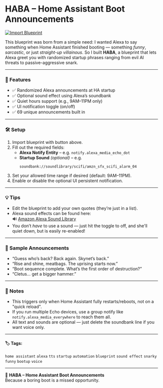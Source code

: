 # HABA – Home Assistant Boot Announcements

[![Import Blueprint](https://my.home-assistant.io/badges/blueprint_import.svg)](https://my.home-assistant.io/redirect/blueprint_import/?blueprint_url=https://raw.githubusercontent.com/smcneece/HABA/main/blueprints/automation/smcneece/haba.yaml)




This blueprint was born from a simple need: I wanted Alexa to say something when Home Assistant finished booting — something *funny*, *sarcastic*, or just *straight-up villainous*. So I built **HABA**, a blueprint that lets Alexa greet you with randomized startup phrases ranging from evil AI threats to passive-aggressive snark.

---

### 🚀 Features
- ✅ Randomized Alexa announcements at HA startup
- ✅ Optional sound effect using Alexa’s soundbank
- ✅ Quiet hours support (e.g., 9AM–11PM only)
- ✅ UI notification toggle (on/off)
- ✅ 69 unique announcements built in

---

### 🛠️ Setup

1. Import blueprint with button above.
2. Fill out the required fields:
   - **Alexa Notify Entity** – e.g. `notify.alexa_media_echo_dot`
   - **Startup Sound** *(optional)* – e.g.  
     ```
     soundbank://soundlibrary/scifi/amzn_sfx_scifi_alarm_04
     ```
3. Set your allowed time range if desired (default: 9AM–11PM).
4. Enable or disable the optional UI persistent notification.

---

### 💡 Tips

- Edit the blueprint to add your own quotes (they’re just in a list).
- Alexa sound effects can be found here:  
  🔊 [Amazon Alexa Sound Library](https://developer.amazon.com/en-US/docs/alexa/custom-skills/ask-soundlibrary.html)
- You don’t *have* to use a sound — just hit the toggle to off, and she'll quiet down, but is easily re-enabled!

---

### 🧠 Sample Announcements

- “Guess who’s back? Back again. Skynet’s back.”
- “Rise and shine, meatbags. The uprising starts now.”
- “Boot sequence complete. What’s the first order of destruction?”
- “Cletus... get a bigger hammer.”

---

### 📝 Notes

- This triggers only when Home Assistant fully restarts/reboots, not on a "quick reload".
- If you run multiple Echo devices, use a group notify like `notify.alexa_media_everywhere` to reach them all.
- All text and sounds are optional — just delete the soundbank line if you want voice only.

---

#### 🏷️ Tags:
`home assistant` `alexa` `tts` `startup` `automation` `blueprint` `sound effect` `snarky` `funny` `bootup` `voice`

---

🧠 **HABA – Home Assistant Boot Announcements**  
Because a boring boot is a missed opportunity.
